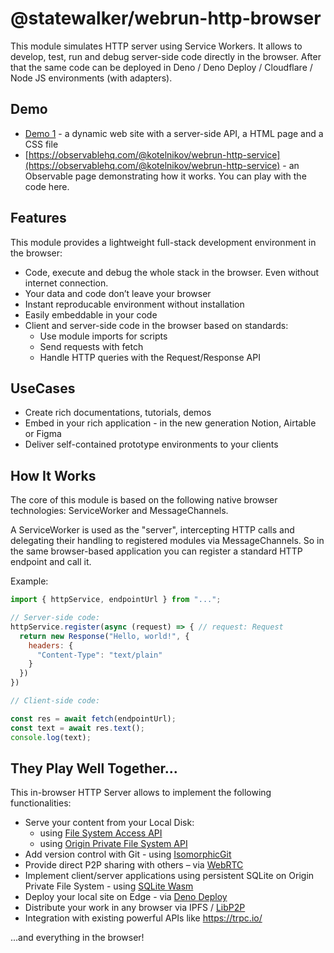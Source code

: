 # @statewalker/webrun-http-browser

This module simulates HTTP server using Service Workers.
It allows to develop, test, run and debug server-side code directly in the browser.
After that the same code can be deployed in Deno / Deno Deploy / Cloudflare / Node JS environments (with adapters).

## Demo

* [Demo 1](./demo/demo-1.html) - a dynamic web site with a server-side API, a HTML page and a CSS file
* [https://observablehq.com/@kotelnikov/webrun-http-service](https://observablehq.com/@kotelnikov/webrun-http-service) - an Observable page demonstrating how it works. You can play with the code here.

## Features 

This module provides a lightweight full-stack development environment in the browser:
* Code, execute and debug the whole stack in the browser. Even without internet connection.
* Your data and code don’t leave your browser
* Instant reproducable environment without installation
* Easily embeddable in your code
* Client and server-side code in the browser based on standards:
  - Use module imports for scripts 
  - Send requests with fetch
  - Handle HTTP queries with the Request/Response API


## UseCases

* Create rich documentations, tutorials, demos
* Embed in your rich application - in the new generation Notion, Airtable or Figma
* Deliver self-contained prototype environments to your clients

## How It Works

The core of this module is based on the following native browser technologies: ServiceWorker and MessageChannels.

A ServiceWorker is used as the "server", intercepting HTTP calls and delegating their handling to registered modules via MessageChannels. 
So in the same browser-based application you can register a standard HTTP endpoint and call it. 

Example:
```js
import { httpService, endpointUrl } from "...";

// Server-side code:
httpService.register(async (request) => { // request: Request
  return new Response("Hello, world!", {
    headers: {
      "Content-Type": "text/plain"
    }
  })
})

// Client-side code:

const res = await fetch(endpointUrl);
const text = await res.text();
console.log(text);

```

## They Play Well Together...

This in-browser HTTP Server allows to implement the following functionalities:
- Serve your content from your Local Disk:
  - using [File System Access API](https://developer.mozilla.org/en-US/docs/Web/API/File_System_API)
  - using [Origin Private File System API](https://developer.mozilla.org/en-US/docs/Web/API/File_System_API)
- Add version control with Git - using [IsomorphicGit](https://isomorphic-git.org/)
- Provide direct P2P sharing with others – via [WebRTC](https://webrtc.org/)
- Implement client/server applications using persistent SQLite on Origin Private File System - using [SQLite Wasm](https://developer.chrome.com/blog/sqlite-wasm-in-the-browser-backed-by-the-origin-private-file-system/)
- Deploy your local site on Edge - via [Deno Deploy](https://deno.com/deploy)
- Distribute your work in any browser via IPFS / [LibP2P](https://github.com/libp2p/js-libp2p)
- Integration with existing powerful APIs like https://trpc.io/

...and everything in the browser!
